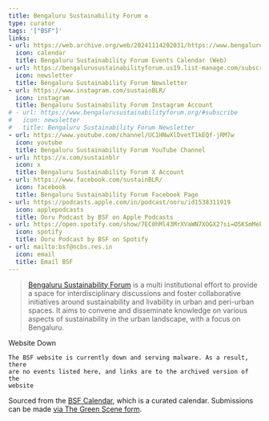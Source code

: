 ```yaml
---
title: Bengaluru Sustainability Forum ♻️
type: curator
tags: '["BSF"]'
links:
- url: https://web.archive.org/web/20241114202031/https://www.bengalurusustainabilityforum.org/events/
  icon: calendar
  title: Bengaluru Sustainability Forum Events Calendar (Web)
- url: https://bengalurusustainabilityforum.us19.list-manage.com/subscribe?u=19d8f091a156dfe0d1534fc96&id=742d6f5a5b
  icon: newsletter
  title: Bengaluru Sustainability Forum Newsletter
- url: https://www.instagram.com/sustainBLR/
  icon: instagram
  title: Bengaluru Sustainability Forum Instagram Account
# - url: https://www.bengalurusustainabilityforum.org/#subscribe
#   icon: newsletter
#   title: Bengaluru Sustainability Forum Newsletter
- url: https://www.youtube.com/channel/UC1HNwXlDvetT1kEQf-jRM7w
  icon: youtube
  title: Bengaluru Sustainability Forum YouTube Channel
- url: https://x.com/sustainblr
  icon: x
  title: Bengaluru Sustainability Forum X Account
- url: https://www.facebook.com/sustainBLR/
  icon: facebook
  title: Bengaluru Sustainability Forum Facebook Page
- url: https://podcasts.apple.com/in/podcast/ooru/id1538311919
  icon: applepodcasts
  title: Ooru Podcast by BSF on Apple Podcasts
- url: https://open.spotify.com/show/7EC0hMl43MrXVaWN7XOGX2?si=O5KSmMeEQmSyIFYA1YRBSQ&nd=1&dlsi=11cf8143dadd4d42
  icon: spotify
  title: Ooru Podcast by BSF on Spotify
- url: mailto:bsf@ncbs.res.in
  icon: email
  title: Email BSF
--- 
```

> [Bengaluru Sustainability Forum](https://web.archive.org/web/20241114202031/https://www.bengalurusustainabilityforum.org/) 
> is a multi institutional effort to provide a space for interdisciplinary
  discussions and foster collaborative initiatives around sustainability and
  livability in urban and peri-urban spaces. It aims to convene and
  disseminate knowledge on various aspects of sustainability in the urban
  landscape, with a focus on Bengaluru.

<div class="card warn">
 <p>Website Down</p>
 <p>

    The BSF website is currently down and serving malware. As a result, there
    are no events listed here, and links are to the archived version of the
    website

  </p>
</div>

Sourced from the [BSF Calendar](https://web.archive.org/web/20241114202031/https://www.bengalurusustainabilityforum.org/events/),
which is a curated calendar. Submissions can be made 
[via The Green Scene form](https://docs.google.com/forms/d/e/1FAIpQLScjioAsSCwHJBdCjg_QfWVfJgxVzrJtr-bonuBp-xW1VK7pXA/viewform).